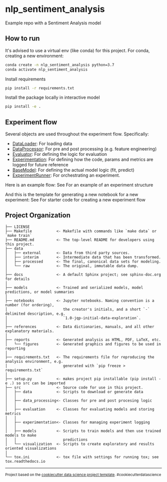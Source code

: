 nlp_sentiment_analysis
==============================

Example repo with a Sentiment Analysis model


How to run
------------

It's advised to use a virtual env (like conda) for this project.
For conda, creating a new environment:
```sh
conda create -n nlp_sentiment_analysis python=3.7
conda activate nlp_sentiment_analysis
```

Install requirements
```sh
pip install -r requirements.txt
```

Install the package locally in interactive model
```sh
pip install -e .
```


Experiment flow
------------

Several objects are used throughout the experiment flow. Specifically:
- [DataLoader](sentiment_analysis/data/data_loader.py): For loading data
- [DataProcessor](sentiment_analysis/data_processing/data_processor.py): For pre and post processing (e.g. feature engineering)
- [Evaluator](sentiment_analysis/evaluation/evaluator.py): For defining the logic for evaluation
- [Experimentation](sentiment_analysis/experimentation/experimentation.py): For defining how the code, params and metrics are logged for future reference
- [BaseModel](sentiment_analysis/models/base_model.py): For defining the actual model logic (fit, predict)
- [ExperimentRunner](sentiment_analysis/experiment_runner.py): For orchestrating an experiment.

Here is an example flow:
See [](notebook_templates/example_template.md) For an example of an experiment structure

And this is the template for generating a new notebook for a new experiment:
See [](notebook_templates/notebook_template.md) For starter code for creating a new experiment flow


Project Organization
------------

    ├── LICENSE
    ├── Makefile           <- Makefile with commands like `make data` or `make train`
    ├── README.md          <- The top-level README for developers using this project.
    ├── data
    │   ├── external       <- Data from third party sources.
    │   ├── interim        <- Intermediate data that has been transformed.
    │   ├── processed      <- The final, canonical data sets for modeling.
    │   └── raw            <- The original, immutable data dump.
    │
    ├── docs               <- A default Sphinx project; see sphinx-doc.org for details
    │
    ├── models             <- Trained and serialized models, model predictions, or model summaries
    │
    ├── notebooks          <- Jupyter notebooks. Naming convention is a number (for ordering),
    │                         the creator's initials, and a short `-` delimited description, e.g.
    │                         `1.0-jqp-initial-data-exploration`.
    │
    ├── references         <- Data dictionaries, manuals, and all other explanatory materials.
    │
    ├── reports            <- Generated analysis as HTML, PDF, LaTeX, etc.
    │   └── figures        <- Generated graphics and figures to be used in reporting
    │
    ├── requirements.txt   <- The requirements file for reproducing the analysis environment, e.g.
    │                         generated with `pip freeze > requirements.txt`
    │
    ├── setup.py           <- makes project pip installable (pip install -e .) so src can be imported
    ├── src                <- Source code for use in this project.
    │   ├── data           <- Scripts to download or generate data
    │   │
    │   ├── data_processing<- Classes for pre and post procesing logic
    │   │
    │   ├── evaluation     <- Classes for evaluating models and storing metrics
    │   │
    │   ├── experimentation<- Classes for managing experiment logging
    │   │
    │   ├── models         <- Scripts to train models and then use trained models to make
    │   │                     predictions
    │   └── visualization  <- Scripts to create exploratory and results oriented visualizations
    │
    └── tox.ini            <- tox file with settings for running tox; see tox.readthedocs.io


--------

<p><small>Project based on the <a target="_blank" href="https://drivendata.github.io/cookiecutter-data-science/">cookiecutter data science project template</a>. #cookiecutterdatascience</small></p>
